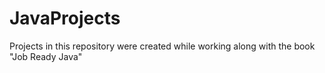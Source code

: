 # JavaProjects

Projects in this repository were created while working along with the book "Job Ready Java"
